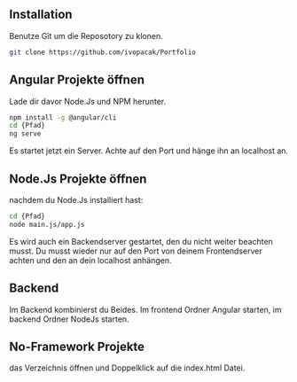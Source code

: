 ## Installation

Benutze Git um die Reposotory zu klonen.

```bash
git clone https://github.com/ivopacak/Portfolio
```

## Angular Projekte öffnen

Lade dir davor Node.Js und NPM herunter.

```bash
npm install -g @angular/cli
cd {Pfad}
ng serve
```
Es startet jetzt ein Server. Achte auf den Port und hänge ihn
an localhost an.

## Node.Js Projekte öffnen

nachdem du Node.Js installiert hast:

```bash
cd {Pfad}
node main.js/app.js
```
Es wird auch ein Backendserver gestartet, den du nicht weiter beachten musst.
Du musst wieder nur auf den Port von deinem Frontendserver achten und den an dein localhost anhängen.

## Backend

Im Backend kombinierst du Beides. 
Im frontend Ordner Angular starten,
im backend Ordner NodeJs starten. 

## No-Framework Projekte

das Verzeichnis öffnen und Doppelklick auf die index.html Datei.